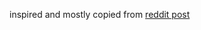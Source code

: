 
inspired and mostly copied from [reddit post](https://www.reddit.com/r/Stellaris/comments/1czg9lw/easy_swapping_stars/?utm_source=share&utm_medium=web3x&utm_name=web3xcss&utm_term=1&utm_content=share_button)

